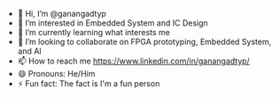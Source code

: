 - 👋 Hi, I’m @ganangadtyp
- 👀 I’m interested in Embedded System and IC Design
- 🌱 I’m currently learning what interests me
- 💞️ I’m looking to collaborate on FPGA prototyping, Embedded System, and AI
- 📫 How to reach me https://www.linkedin.com/in/ganangadtyp/
- 😄 Pronouns: He/Him
- ⚡ Fun fact: The fact is I'm a fun person

<!---
ganangadtyp/ganangadtyp is a ✨ special ✨ repository because its `README.md` (this file) appears on your GitHub profile.
You can click the Preview link to take a look at your changes.
--->
